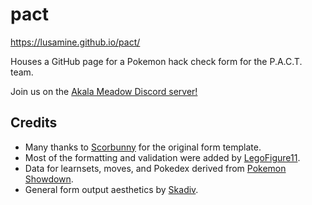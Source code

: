# pact
https://lusamine.github.io/pact/

Houses a GitHub page for a Pokemon hack check form for the P.A.C.T. team.

Join us on the [Akala Meadow Discord server!](https://discord.gg/DGwfPUh)

## Credits
- Many thanks to [Scorbunny](https://github.com/Scorbunny) for the original form template.  
- Most of the formatting and validation were added by [LegoFigure11](https://github.com/LegoFigure11).  
- Data for learnsets, moves, and Pokedex derived from [Pokemon Showdown](http://play.pokemonshowdown.com/data/).
- General form output aesthetics by [Skadiv](https://github.com/Skadiv).
